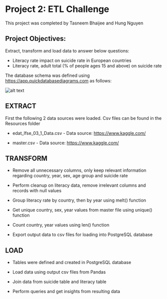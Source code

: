 # Project 2: ETL Challenge

This project was completed by Tasneem Bhaijee and Hung Nguyen

## Project Objectives: 
Extract, transform and load data to answer below questions:
* Literacy rate impact on suicide rate in European countries
* Literacy rate, adult total (% of people ages 15 and above) on suicide rate

The database schema was defined using https://app.quickdatabasediagrams.com as follows:

![alt text](https://github.com/tbhaijee/project_two/blob/master/SQL%20Files/QuickDBD-ETL_project.png)

## EXTRACT

First the following 2 data sources were loaded. Csv files can be found in the Resources folder

* edat_lfse_03_1_Data.csv - Data source: https://www.kaggle.com/

* master.csv - Data source: https://www.kaggle.com/


## TRANSFORM

* Remove all unnecessary columns, only keep relevant information regarding country, year, sex, age group and suicide rate

* Perform cleanup on literacy data, remove irrelevant columns and records with null values

* Group literacy rate by country, then by year using melt() function

* Get unique country, sex, year values from master file using unique() function

* Count country, year values using len() function

* Export output data to csv files for loading into PostgreSQL database

## LOAD
* Tables were defined and created in PostgreSQL database

* Load data using output csv files from Pandas

* Join data from suicide table and literacy table

* Perform queries and get insights from resulting data



